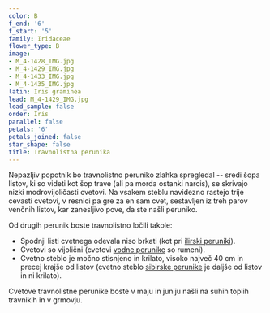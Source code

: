 ```yaml
---
color: B
f_end: '6'
f_start: '5'
family: Iridaceae
flower_type: B
image:
- M_4-1428_IMG.jpg
- M_4-1429_IMG.jpg
- M_4-1433_IMG.jpg
- M_4-1435_IMG.jpg
latin: Iris graminea
lead: M_4-1429_IMG.jpg
lead_sample: false
order: Iris
parallel: false
petals: '6'
petals_joined: false
star_shape: false
title: Travnolistna perunika
---
```

Nepazljiv popotnik bo travnolistno peruniko zlahka spregledal -- sredi šopa listov, ki so videti kot šop trave (ali pa morda ostanki narcis), se skrivajo nizki modrovijoličasti cvetovi. Na vsakem steblu navidezno rastejo trije cevasti cvetovi, v resnici pa gre za en sam cvet, sestavljen iz treh parov venčnih listov, kar zanesljivo pove, da ste našli peruniko.

Od drugih perunik boste travnolistno ločili takole:

-   Spodnji listi cvetnega odevala niso brkati (kot pri [ilirski peruniki](../irispallidaillyrica/)).
-   Cvetovi so vijolični (cvetovi [vodne perunike](../irispseudacorus/) so rumeni).
-   Cvetno steblo je močno stisnjeno in krilato, visoko največ 40 cm in precej krajše od listov (cvetno steblo [sibirske perunike](../irissibirica/) je daljše od listov in ni krilato).

Cvetove travnolistne perunike boste v maju in juniju našli na suhih toplih travnikih in v grmovju.
